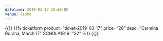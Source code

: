 ```yaml
---
datetime: 2019-03-17 15:00:00
venue: laumc
---
```


{{<sandbox>}}
    {{% ticketform product="ticket-2019-03-17" price="28" desc="Carmina Burana, March 17" SCHOLA1819="22" %}}
{{</sandbox>}}
